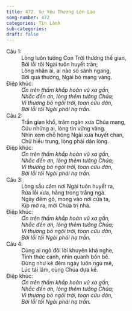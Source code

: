 ```yaml
---
title: 472. Sự Yêu Thương Lớn Lao
song-number: 472
categories: Tin Lành
sub-categories: 
draft: false
---
```

<dl><dt>Câu 1:</dt><dd data-verse="1">Lòng luôn tưởng Con Trời thương thế gian, <br/>Bởi lỗi tôi Ngài tuôn huyết tràn; <br/>Lòng nhân ái, ai nào so sánh ngang, <br/>Bởi quá thương, Ngài bỏ mạng vàng. </dd><dt>Điệp khúc:</dt><dd data-chorus="1"><em>Ơn trên thấm khắp hoàn vũ xa gần, <br/>Nhắc đến ơn, lòng thêm tưởng Chúa; <br/>Vì thương bỏ ngôi trời, toan cứu dân, <br/>Bởi lỗi tôi Ngài phải hạ trần. </em></dd><dt>Câu 2:</dt><dd data-verse="2">Trần gian khổ, trăm ngàn xưa Chúa mang, <br/>Cứu những ai, lòng tin vững vàng. <br/>Nhìn xem chỗ hông Ngài xưa huyết chan, <br/>Chữ hiếu trung, lòng phải dặn lòng. </dd><dt>Điệp khúc:</dt><dd data-chorus="1"><em>Ơn trên thấm khắp hoàn vũ xa gần, <br/>Nhắc đến ơn, lòng thêm tưởng Chúa; <br/>Vì thương bỏ ngôi trời, toan cứu dân, <br/>Bởi lỗi tôi Ngài phải hạ trần. </em></dd><dt>Câu 3:</dt><dd data-verse="3">Lòng sầu cảm nơi Ngài tuôn huyết ra, <br/>Rửa lỗi xưa, hằng trong trắng ngà. <br/>Ngày đêm gõ, mong vào nơi cửa ta, <br/>Kíp mở ra, mời Chúa trị nhà. </dd><dt>Điệp khúc:</dt><dd data-chorus="1"><em>Ơn trên thấm khắp hoàn vũ xa gần, <br/>Nhắc đến ơn, lòng thêm tưởng Chúa; <br/>Vì thương bỏ ngôi trời, toan cứu dân, <br/>Bởi lỗi tôi Ngài phải hạ trần. </em></dd><dt>Câu 4:</dt><dd data-verse="4">Cùng ai ngỏ đôi lời khuyên khá nghe, <br/>Tỉnh thức canh, nhìn quanh bốn bể. <br/>Đừng như kẻ đêm ngày luôn ngủ mê, <br/>Lúc tái lâm, cùng Chúa dựa kề. </dd><dt>Điệp khúc:</dt><dd data-chorus="1"><em>Ơn trên thấm khắp hoàn vũ xa gần, <br/>Nhắc đến ơn, lòng thêm tưởng Chúa; <br/>Vì thương bỏ ngôi trời, toan cứu dân, <br/>Bởi lỗi tôi Ngài phải hạ trần. </em></dd></dl>